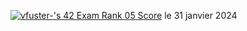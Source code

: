 [![vfuster-'s 42 Exam Rank 05 Score](https://badge42.coday.fr/api/v2/cltpx5zqv531101p4bte37ts1/project/3508035)](https://github.com/Coday-meric/badge42)
le 31 janvier 2024
